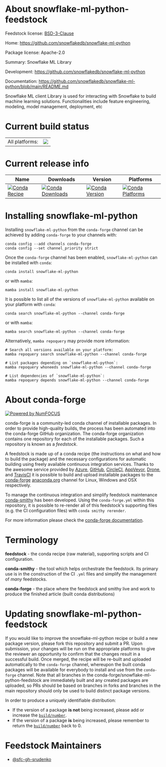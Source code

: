 About snowflake-ml-python-feedstock
===================================

Feedstock license: [BSD-3-Clause](https://github.com/conda-forge/snowflake-ml-python-feedstock/blob/main/LICENSE.txt)

Home: https://github.com/snowflakedb/snowflake-ml-python

Package license: Apache-2.0

Summary: Snowflake ML Library

Development: https://github.com/snowflakedb/snowflake-ml-python

Documentation: https://github.com/snowflakedb/snowflake-ml-python/blob/main/README.md

Snowflake ML client Library is used for interacting with Snowflake to build machine learning solutions.
Functionalities include feature engineering, modeling, model management, deployment, etc


Current build status
====================


<table><tr><td>All platforms:</td>
    <td>
      <a href="https://dev.azure.com/conda-forge/feedstock-builds/_build/latest?definitionId=23112&branchName=main">
        <img src="https://dev.azure.com/conda-forge/feedstock-builds/_apis/build/status/snowflake-ml-python-feedstock?branchName=main">
      </a>
    </td>
  </tr>
</table>

Current release info
====================

| Name | Downloads | Version | Platforms |
| --- | --- | --- | --- |
| [![Conda Recipe](https://img.shields.io/badge/recipe-snowflake--ml--python-green.svg)](https://anaconda.org/conda-forge/snowflake-ml-python) | [![Conda Downloads](https://img.shields.io/conda/dn/conda-forge/snowflake-ml-python.svg)](https://anaconda.org/conda-forge/snowflake-ml-python) | [![Conda Version](https://img.shields.io/conda/vn/conda-forge/snowflake-ml-python.svg)](https://anaconda.org/conda-forge/snowflake-ml-python) | [![Conda Platforms](https://img.shields.io/conda/pn/conda-forge/snowflake-ml-python.svg)](https://anaconda.org/conda-forge/snowflake-ml-python) |

Installing snowflake-ml-python
==============================

Installing `snowflake-ml-python` from the `conda-forge` channel can be achieved by adding `conda-forge` to your channels with:

```
conda config --add channels conda-forge
conda config --set channel_priority strict
```

Once the `conda-forge` channel has been enabled, `snowflake-ml-python` can be installed with `conda`:

```
conda install snowflake-ml-python
```

or with `mamba`:

```
mamba install snowflake-ml-python
```

It is possible to list all of the versions of `snowflake-ml-python` available on your platform with `conda`:

```
conda search snowflake-ml-python --channel conda-forge
```

or with `mamba`:

```
mamba search snowflake-ml-python --channel conda-forge
```

Alternatively, `mamba repoquery` may provide more information:

```
# Search all versions available on your platform:
mamba repoquery search snowflake-ml-python --channel conda-forge

# List packages depending on `snowflake-ml-python`:
mamba repoquery whoneeds snowflake-ml-python --channel conda-forge

# List dependencies of `snowflake-ml-python`:
mamba repoquery depends snowflake-ml-python --channel conda-forge
```


About conda-forge
=================

[![Powered by
NumFOCUS](https://img.shields.io/badge/powered%20by-NumFOCUS-orange.svg?style=flat&colorA=E1523D&colorB=007D8A)](https://numfocus.org)

conda-forge is a community-led conda channel of installable packages.
In order to provide high-quality builds, the process has been automated into the
conda-forge GitHub organization. The conda-forge organization contains one repository
for each of the installable packages. Such a repository is known as a *feedstock*.

A feedstock is made up of a conda recipe (the instructions on what and how to build
the package) and the necessary configurations for automatic building using freely
available continuous integration services. Thanks to the awesome service provided by
[Azure](https://azure.microsoft.com/en-us/services/devops/), [GitHub](https://github.com/),
[CircleCI](https://circleci.com/), [AppVeyor](https://www.appveyor.com/),
[Drone](https://cloud.drone.io/welcome), and [TravisCI](https://travis-ci.com/)
it is possible to build and upload installable packages to the
[conda-forge](https://anaconda.org/conda-forge) [anaconda.org](https://anaconda.org/)
channel for Linux, Windows and OSX respectively.

To manage the continuous integration and simplify feedstock maintenance
[conda-smithy](https://github.com/conda-forge/conda-smithy) has been developed.
Using the ``conda-forge.yml`` within this repository, it is possible to re-render all of
this feedstock's supporting files (e.g. the CI configuration files) with ``conda smithy rerender``.

For more information please check the [conda-forge documentation](https://conda-forge.org/docs/).

Terminology
===========

**feedstock** - the conda recipe (raw material), supporting scripts and CI configuration.

**conda-smithy** - the tool which helps orchestrate the feedstock.
                   Its primary use is in the construction of the CI ``.yml`` files
                   and simplify the management of *many* feedstocks.

**conda-forge** - the place where the feedstock and smithy live and work to
                  produce the finished article (built conda distributions)


Updating snowflake-ml-python-feedstock
======================================

If you would like to improve the snowflake-ml-python recipe or build a new
package version, please fork this repository and submit a PR. Upon submission,
your changes will be run on the appropriate platforms to give the reviewer an
opportunity to confirm that the changes result in a successful build. Once
merged, the recipe will be re-built and uploaded automatically to the
`conda-forge` channel, whereupon the built conda packages will be available for
everybody to install and use from the `conda-forge` channel.
Note that all branches in the conda-forge/snowflake-ml-python-feedstock are
immediately built and any created packages are uploaded, so PRs should be based
on branches in forks and branches in the main repository should only be used to
build distinct package versions.

In order to produce a uniquely identifiable distribution:
 * If the version of a package **is not** being increased, please add or increase
   the [``build/number``](https://docs.conda.io/projects/conda-build/en/latest/resources/define-metadata.html#build-number-and-string).
 * If the version of a package **is** being increased, please remember to return
   the [``build/number``](https://docs.conda.io/projects/conda-build/en/latest/resources/define-metadata.html#build-number-and-string)
   back to 0.

Feedstock Maintainers
=====================

* [@sfc-gh-srudenko](https://github.com/sfc-gh-srudenko/)

